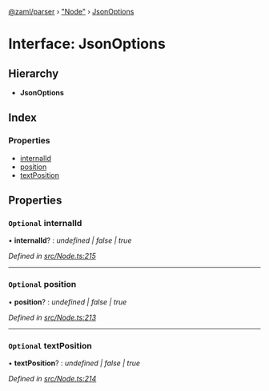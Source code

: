 [@zaml/parser](../README.md) › ["Node"](../modules/_node_.md) › [JsonOptions](_node_.jsonoptions.md)

# Interface: JsonOptions

## Hierarchy

* **JsonOptions**

## Index

### Properties

* [internalId](_node_.jsonoptions.md#optional-internalid)
* [position](_node_.jsonoptions.md#optional-position)
* [textPosition](_node_.jsonoptions.md#optional-textposition)

## Properties

### `Optional` internalId

• **internalId**? : *undefined | false | true*

*Defined in [src/Node.ts:215](https://github.com/nexushubs/zaml-lang/blob/52476e1/packages/zaml-parser/src/Node.ts#L215)*

___

### `Optional` position

• **position**? : *undefined | false | true*

*Defined in [src/Node.ts:213](https://github.com/nexushubs/zaml-lang/blob/52476e1/packages/zaml-parser/src/Node.ts#L213)*

___

### `Optional` textPosition

• **textPosition**? : *undefined | false | true*

*Defined in [src/Node.ts:214](https://github.com/nexushubs/zaml-lang/blob/52476e1/packages/zaml-parser/src/Node.ts#L214)*
